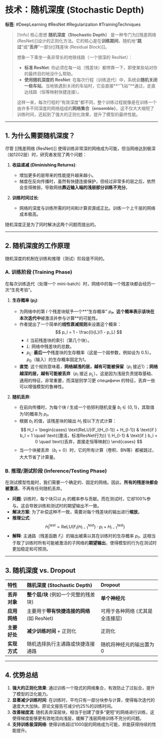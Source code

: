# 技术：随机深度 (Stochastic Depth)

**标签**: #DeepLearning #ResNet #Regularization #TrainingTechniques

> [!info] 核心思想
> **随机深度（Stochastic Depth）** 是一种专门为[[残差网络 (ResNet)]]设计的正则化方法。它的核心是在**训练期间**，随机地“**跳过**”或“**丢弃**”一部分[[残差块 (Residual Block)]]。
>
> 想象一下乘坐一条非常长的地铁线路（一个很深的 ResNet）：
> - **标准 ResNet**: 你必须在每一站（残差块）都停靠一下，即使某些站对你的最终目的地没什么帮助。
> - **使用随机深度的 ResNet**: 在每次行程（训练迭代）中，系统会**随机关闭一些车站**。当地铁遇到关闭的车站时，它会直接**“飞站”**通过，走直达线路（恒等映射快捷连接）。
>
> 这样一来，每次行程的“有效深度”都不同，整个训练过程就像是在训练一个由许多不同深度的网络组成的**网络集合（ensemble）**。这不仅大大缩短了训练时间，还起到了强大的正则化效果，提升了模型的最终性能。

---

## 1. 为什么需要随机深度？

尽管 [[残差网络 (ResNet)]] 使得训练非常深的网络成为可能，但当网络达到极深（如1202层）时，研究者发现了两个问题：

1.  **收益递减 (Diminishing Returns)**:
    - 增加更多的层带来的性能提升越来越小。
    - 梯度在反向传播时，虽然有快捷连接保护，但经过非常多的层之后，依然会变得微弱，导致网络**靠近输入端的浅层部分训练不充分**。

2.  **训练时间过长**:
    - 网络的深度与训练所需的时间和计算资源成正比。训练一个上千层的网络成本极高。

随机深度正是为了同时解决这两个问题而提出的。

---

## 2. 随机深度的工作原理

随机深度的机制在训练和推理（测试）阶段是不同的。

### A. 训练阶段 (Training Phase)

在每次训练迭代（处理一个 mini-batch）时，网络中的每一个残差块都会经历一次“生死考验”。

1.  **生存概率 ($p_l$)**:
    - 为网络中的第 $l$ 个残差块赋予一个**“生存概率” $p_l$**。这个概率表示该块在本次迭代中**被激活并参与计算**的可能性。
    - 作者提出了一个简单的**线性衰减规则**来设置这个概率：
      $$ p_l = 1 - \frac{l}{L}(1 - p_L) $$
      - $l$: 当前残差块的索引（第几个块）。
      - $L$: 网络中残差块的总数。
      - $p_L$: **最后一个**残差块的生存概率（这是一个超参数，例如设为 0.5）。$p_0$（输入）的生存概率固定为1。
    - **直觉**: 这个规则意味着，**网络越浅的层，越有可能被保留**（$p_l$ 接近1）；**网络越深的层，越有可能被丢弃**（$p_l$ 接近 $p_L$）。这是因为浅层负责提取基础、通用的特征，非常重要，而深层则学习更 специфичн 的特征，丢弃一些可以增强模型的鲁棒性。

2.  **随机丢弃**:
    - 在前向传播时，为每个块 $l$ 生成一个伯努利随机变量 $b_l \in \{0, 1\}$，其取值为1的概率为 $p_l$。
    - 根据 $b_l$ 的值，该残差块的输出 $H_l$ 按以下方式计算：
      $$
      H_l = \begin{cases} \text{ReLU}(F_l(H_{l-1}) + H_{l-1}) & \text{if } b_l = 1 \quad \text{(激活，标准ResNet行为)} \\ H_{l-1} & \text{if } b_l = 0 \quad \text{(丢弃，直接走恒等映射)} \end{cases}
      $$
    - 当一个块被丢弃（$b_l=0$）时，它的所有计算（卷积、BN等）都被跳过，大大节省了计算量。

### B. 推理/测试阶段 (Inference/Testing Phase)

在测试模型性能时，我们需要一个确定的、固定的网络。因此，**所有的残差块都会被激活**，不再有任何随机丢弃。

- **问题**: 训练时，每个块只以 $p_l$ 的概率参与贡献。而在测试时，它却100%参与。这会导致训练和测试时的期望输出不一致。
- **解决方案**: 为了补偿这种不一致，需要对每个残差块的输出进行**缩放**。
- **推理公式**:
  $$ H_l^{\text{test}} = \text{ReLU}(F_l(H_{l-1}^{\text{test}}) \cdot p_l + H_{l-1}^{\text{test}}) $$
- **解释**: 主通路（残差函数 $F_l$）的输出被乘以其在训练时的生存概率 $p_l$。这相当于取了训练时所有可能被激活的子网络的**期望输出**，使得模型的行为在测试时更加稳定和可预测。

---

## 3. 随机深度 vs. Dropout

| 特性 | 随机深度 (Stochastic Depth) | Dropout |
| :--- | :--- | :--- |
| **丢弃对象** | **整个层/块** (例如一个完整的残差块) | **单个神经元** |
| **应用网络** | 主要用于**带有快捷连接的网络** (如 ResNet) | 可用于各种网络 (尤其是全连接层) |
| **主要好处** | **减少训练时间** + 正则化 | 正则化 |
| **实现方式** | 随机选择执行主通路或快捷连接通路 | 随机将神经元的输出置为0 |

---

## 4. 优势总结

1.  **强大的正则化效果**: 通过训练一个隐式的网络集合，有效防止了过拟合，提升了模型的泛化能力。
2.  **显著减少训练时间**: 在训练时，平均只有一部分块参与计算，使得每次迭代的速度大大加快。原论文报告可减少约25%的训练时间。
3.  **改善梯度流**: 随机丢弃深层块，相当于创建了很多“更短”的网络进行训练，这使得梯度能够更有效地流向浅层，缓解了浅层网络训练不充分的问题。
4.  **支持训练极深网络**: 使得训练超过1000层的网络成为可能，并能获得持续的性能提升。